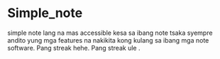 # Simple_note
simple note lang na mas accessible kesa sa ibang note tsaka syempre andito yung mga features na nakikita kong kulang sa ibang mga note software. Pang streak hehe. Pang streak ule
. 
